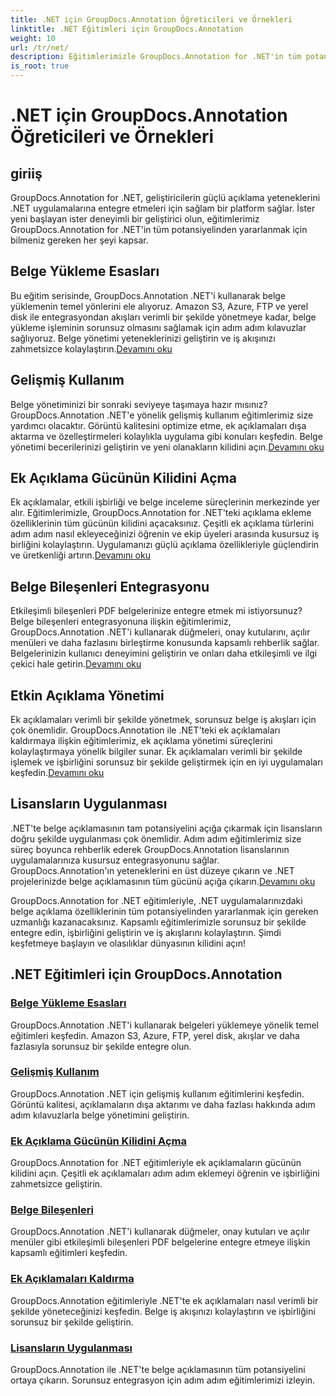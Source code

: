 ```yaml
---
title: .NET için GroupDocs.Annotation Öğreticileri ve Örnekleri
linktitle: .NET Eğitimleri için GroupDocs.Annotation
weight: 10
url: /tr/net/
description: Eğitimlerimizle GroupDocs.Annotation for .NET'in tüm potansiyelini ortaya çıkarın. Sorunsuz bir şekilde entegre edin, işbirliğini geliştirin ve iş akışlarını kolaylaştırın.
is_root: true
---
```


# .NET için GroupDocs.Annotation Öğreticileri ve Örnekleri

## giriiş

GroupDocs.Annotation for .NET, geliştiricilerin güçlü açıklama yeteneklerini .NET uygulamalarına entegre etmeleri için sağlam bir platform sağlar. İster yeni başlayan ister deneyimli bir geliştirici olun, eğitimlerimiz GroupDocs.Annotation for .NET'in tüm potansiyelinden yararlanmak için bilmeniz gereken her şeyi kapsar.

## Belge Yükleme Esasları
 Bu eğitim serisinde, GroupDocs.Annotation .NET'i kullanarak belge yüklemenin temel yönlerini ele alıyoruz. Amazon S3, Azure, FTP ve yerel disk ile entegrasyondan akışları verimli bir şekilde yönetmeye kadar, belge yükleme işleminin sorunsuz olmasını sağlamak için adım adım kılavuzlar sağlıyoruz. Belge yönetimi yeteneklerinizi geliştirin ve iş akışınızı zahmetsizce kolaylaştırın.[Devamını oku](./document-loading-essentials/)

## Gelişmiş Kullanım
Belge yönetiminizi bir sonraki seviyeye taşımaya hazır mısınız? GroupDocs.Annotation .NET'e yönelik gelişmiş kullanım eğitimlerimiz size yardımcı olacaktır. Görüntü kalitesini optimize etme, ek açıklamaları dışa aktarma ve özelleştirmeleri kolaylıkla uygulama gibi konuları keşfedin. Belge yönetimi becerilerinizi geliştirin ve yeni olanakların kilidini açın.[Devamını oku](./advanced-usage/)

## Ek Açıklama Gücünün Kilidini Açma
 Ek açıklamalar, etkili işbirliği ve belge inceleme süreçlerinin merkezinde yer alır. Eğitimlerimizle, GroupDocs.Annotation for .NET'teki açıklama ekleme özelliklerinin tüm gücünün kilidini açacaksınız. Çeşitli ek açıklama türlerini adım adım nasıl ekleyeceğinizi öğrenin ve ekip üyeleri arasında kusursuz iş birliğini kolaylaştırın. Uygulamanızı güçlü açıklama özellikleriyle güçlendirin ve üretkenliği artırın.[Devamını oku](./unlocking-annotation-power/)

## Belge Bileşenleri Entegrasyonu
Etkileşimli bileşenleri PDF belgelerinize entegre etmek mi istiyorsunuz? Belge bileşenleri entegrasyonuna ilişkin eğitimlerimiz, GroupDocs.Annotation .NET'i kullanarak düğmeleri, onay kutularını, açılır menüleri ve daha fazlasını birleştirme konusunda kapsamlı rehberlik sağlar. Belgelerinizin kullanıcı deneyimini geliştirin ve onları daha etkileşimli ve ilgi çekici hale getirin.[Devamını oku](./document-components/)

## Etkin Açıklama Yönetimi
 Ek açıklamaları verimli bir şekilde yönetmek, sorunsuz belge iş akışları için çok önemlidir. GroupDocs.Annotation ile .NET'teki ek açıklamaları kaldırmaya ilişkin eğitimlerimiz, ek açıklama yönetimi süreçlerini kolaylaştırmaya yönelik bilgiler sunar. Ek açıklamaları verimli bir şekilde işlemek ve işbirliğini sorunsuz bir şekilde geliştirmek için en iyi uygulamaları keşfedin.[Devamını oku](./removing-annotations/)

## Lisansların Uygulanması
.NET'te belge açıklamasının tam potansiyelini açığa çıkarmak için lisansların doğru şekilde uygulanması çok önemlidir. Adım adım eğitimlerimiz size süreç boyunca rehberlik ederek GroupDocs.Annotation lisanslarının uygulamalarınıza kusursuz entegrasyonunu sağlar. GroupDocs.Annotation'ın yeteneklerini en üst düzeye çıkarın ve .NET projelerinizde belge açıklamasının tüm gücünü açığa çıkarın.[Devamını oku](./applying-licenses/)

GroupDocs.Annotation for .NET eğitimleriyle, .NET uygulamalarınızdaki belge açıklama özelliklerinin tüm potansiyelinden yararlanmak için gereken uzmanlığı kazanacaksınız. Kapsamlı eğitimlerimizle sorunsuz bir şekilde entegre edin, işbirliğini geliştirin ve iş akışlarını kolaylaştırın. Şimdi keşfetmeye başlayın ve olasılıklar dünyasının kilidini açın!
## .NET Eğitimleri için GroupDocs.Annotation
### [Belge Yükleme Esasları](./document-loading-essentials/)
GroupDocs.Annotation .NET'i kullanarak belgeleri yüklemeye yönelik temel eğitimleri keşfedin. Amazon S3, Azure, FTP, yerel disk, akışlar ve daha fazlasıyla sorunsuz bir şekilde entegre olun.
### [Gelişmiş Kullanım](./advanced-usage/)
GroupDocs.Annotation .NET için gelişmiş kullanım eğitimlerini keşfedin. Görüntü kalitesi, açıklamaların dışa aktarımı ve daha fazlası hakkında adım adım kılavuzlarla belge yönetimini geliştirin.
### [Ek Açıklama Gücünün Kilidini Açma](./unlocking-annotation-power/)
GroupDocs.Annotation for .NET eğitimleriyle ek açıklamaların gücünün kilidini açın. Çeşitli ek açıklamaları adım adım eklemeyi öğrenin ve işbirliğini zahmetsizce geliştirin.
### [Belge Bileşenleri](./document-components/)
GroupDocs.Annotation .NET'i kullanarak düğmeler, onay kutuları ve açılır menüler gibi etkileşimli bileşenleri PDF belgelerine entegre etmeye ilişkin kapsamlı eğitimleri keşfedin.
### [Ek Açıklamaları Kaldırma](./removing-annotations/)
GroupDocs.Annotation eğitimleriyle .NET'te ek açıklamaları nasıl verimli bir şekilde yöneteceğinizi keşfedin. Belge iş akışınızı kolaylaştırın ve işbirliğini sorunsuz bir şekilde geliştirin.
### [Lisansların Uygulanması](./applying-licenses/)
GroupDocs.Annotation ile .NET'te belge açıklamasının tüm potansiyelini ortaya çıkarın. Sorunsuz entegrasyon için adım adım eğitimlerimizi izleyin.
